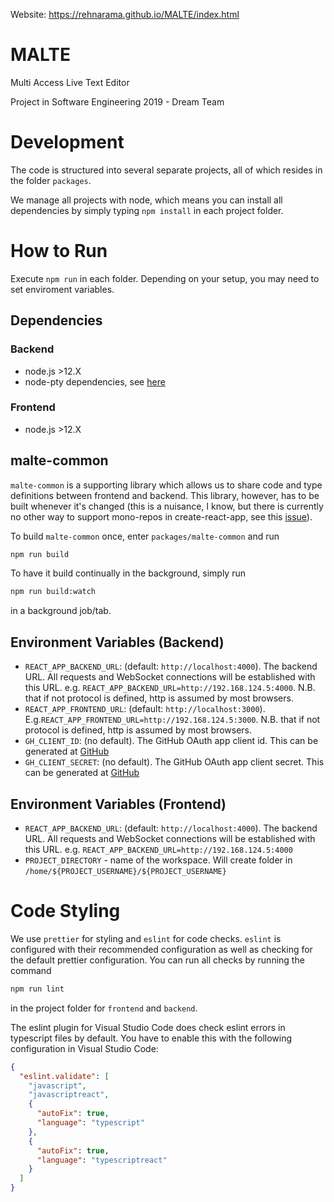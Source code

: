 Website: https://rehnarama.github.io/MALTE/index.html

# MALTE

Multi Access Live Text Editor

Project in Software Engineering 2019 - Dream Team

# Development

The code is structured into several separate projects, all of which resides
in the folder `packages`.

We manage all projects with node, which means you can install all dependencies
by simply typing `npm install` in each project folder.

# How to Run

Execute `npm run` in each folder. Depending on your setup, you may need to set enviroment variables.

## Dependencies

### Backend

- node.js >12.X
- node-pty dependencies, see [here](https://github.com/microsoft/node-pty#dependencies)

### Frontend

- node.js >12.X

## malte-common

`malte-common` is a supporting library which allows us to share code and type
definitions between frontend and backend. This library, however, has to be
built whenever it's changed (this is a nuisance, I know, but there is currently
no other way to support mono-repos in create-react-app, see this
[issue](https://github.com/facebook/create-react-app/issues/1333)).

To build `malte-common` once, enter `packages/malte-common` and run

```sh
npm run build
```

To have it build continually in the background, simply run

```sh
npm run build:watch
```

in a background job/tab.

## Environment Variables (Backend)

- `REACT_APP_BACKEND_URL`: (default: `http://localhost:4000`). The backend URL. All requests and WebSocket connections will be established with this URL. e.g. `REACT_APP_BACKEND_URL=http://192.168.124.5:4000`. N.B. that if not protocol is defined, http is assumed by most browsers.
- `REACT_APP_FRONTEND_URL`: (default: `http://localhost:3000`). E.g.`REACT_APP_FRONTEND_URL=http://192.168.124.5:3000`. N.B. that if not protocol is defined, http is assumed by most browsers.
- `GH_CLIENT_ID`: (no default). The GitHub OAuth app client id. This can be generated at [GitHub](https://github.com/settings/developers)
- `GH_CLIENT_SECRET`: (no default). The GitHub OAuth app client secret. This can be generated at [GitHub](https://github.com/settings/developers)

## Environment Variables (Frontend)
- `REACT_APP_BACKEND_URL`: (default: `http://localhost:4000`). The backend URL. All requests and WebSocket connections will be established with this URL. e.g. `REACT_APP_BACKEND_URL=http://192.168.124.5:4000`
- `PROJECT_DIRECTORY` - name of the workspace. Will create folder in `/home/${PROJECT_USERNAME}/${PROJECT_USERNAME}`

# Code Styling

We use `prettier` for styling and `eslint` for code checks. `eslint` is
configured with their recommended configuration as well as checking for the
default prettier configuration. You can run all checks by running the command

```sh
npm run lint
```

in the project folder for `frontend` and `backend`.

The eslint plugin for Visual Studio Code does check eslint errors in typescript
files by default. You have to enable this with the following configuration in
Visual Studio Code:

```json
{
  "eslint.validate": [
    "javascript",
    "javascriptreact",
    {
      "autoFix": true,
      "language": "typescript"
    },
    {
      "autoFix": true,
      "language": "typescriptreact"
    }
  ]
}
```

